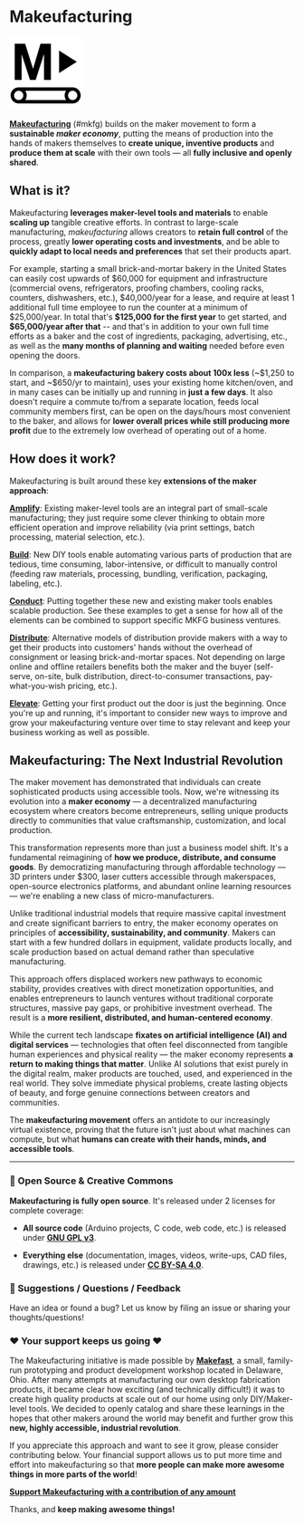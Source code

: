 # Makeufacturing

<img src="./_about/mkfg_logo.png" alt="mkfg_logo" width="128" height="128" style="max-height: 128px;" /> 

**[Makeufacturing](https://mkfg.org)** (#mkfg) builds on the maker movement to form a **sustainable *maker economy***, putting the means of production into the hands of makers themselves to **create unique, inventive products** and **produce them at scale** with their own tools &mdash; all **fully inclusive and openly shared**.



## What is it?

Makeufacturing **leverages maker-level tools and materials** to enable **scaling up** tangible creative efforts. In contrast to large-scale manufacturing, *makeufacturing* allows creators to **retain full control** of the process, greatly **lower operating costs and investments**, and be able to **quickly adapt to local needs and preferences** that set their products apart.

For example, starting a small brick-and-mortar bakery in the United States can easily cost upwards of \$60,000 for equipment and infrastructure (commercial ovens, refrigerators, proofing chambers, cooling racks, counters, dishwashers, etc.), \$40,000/year for a lease, and require at least 1 additional full time employee to run the counter at a minimum of \$25,000/year. In total that's **\$125,000 for the first year** to get started, and **\$65,000/year after that** -- and that's in addition to your own full time efforts as a baker and the cost of ingredients, packaging, advertising, etc., as well as the **many months of planning and waiting** needed before even opening the doors.

In comparison, a **makeufacturing bakery costs about 100x less** (~\$1,250 to start, and ~\$650/yr to maintain), uses your existing home kitchen/oven, and in many cases can be initially up and running in **just a few days**. It also doesn't require a commute to/from a separate location, feeds local community members first, can be open on the days/hours most convenient to the baker, and allows for **lower overall prices while still producing more profit** due to the extremely low overhead of operating out of a home.



## How does it work?

Makeufacturing is built around these key **extensions of the maker approach**:

**[Amplify](./Amplify_ExtendingMakerTools/)**: Existing maker-level tools are an integral part of small-scale manufacturing; they just require some clever thinking to obtain more efficient operation and improve reliability (via print settings, batch processing, material selection, etc.).

**[Build](./Build_ConstructingNewMakerTools/)**: New DIY tools enable automating various parts of production that are tedious, time consuming, labor-intensive, or difficult to manually control (feeding raw materials, processing, bundling, verification, packaging, labeling, etc.).

**[Conduct](./Conduct_MKFGSystemExamples/)**: Putting together these new and existing maker tools enables scalable production. See these examples to get a sense for how all of the elements can be combined to support specific MKFG business ventures.

**[Distribute](./Distribute_HowWhenWhereToEarn/)**: Alternative models of distribution provide makers with a way to get their products into customers' hands without the overhead of consignment or leasing brick-and-mortar spaces. Not depending on large online and offline retailers benefits both the maker and the buyer (self-serve, on-site, bulk distribution, direct-to-consumer transactions, pay-what-you-wish pricing, etc.).

**[Elevate](./Elevate_WaysToImproveAndGrow/)**: Getting your first product out the door is just the beginning. Once you're up and running, it's important to consider new ways to improve and grow your makeufacturing venture over time to stay relevant and keep your business working as well as possible.



## Makeufacturing: The Next Industrial Revolution

The maker movement has demonstrated that individuals can create sophisticated products using accessible tools. Now, we're witnessing its evolution into a **maker economy** — a decentralized manufacturing ecosystem where creators become entrepreneurs, selling unique products directly to communities that value craftsmanship, customization, and local production.

This transformation represents more than just a business model shift. It's a fundamental reimagining of **how we produce, distribute, and consume goods**. By democratizing manufacturing through affordable technology — 3D printers under $300, laser cutters accessible through makerspaces, open-source electronics platforms, and abundant online learning resources — we're enabling a new class of micro-manufacturers.

Unlike traditional industrial models that require massive capital investment and create significant barriers to entry, the maker economy operates on principles of **accessibility, sustainability, and community**. Makers can start with a few hundred dollars in equipment, validate products locally, and scale production based on actual demand rather than speculative manufacturing.

This approach offers displaced workers new pathways to economic stability, provides creatives with direct monetization opportunities, and enables entrepreneurs to launch ventures without traditional corporate structures, massive pay gaps, or prohibitive investment overhead. The result is a **more resilient, distributed, and human-centered economy**.

While the current tech landscape **fixates on artificial intelligence (AI) and digital services** — technologies that often feel disconnected from tangible human experiences and physical reality — the maker economy represents **a return to making things that matter**. Unlike AI solutions that exist purely in the digital realm, maker products are touched, used, and experienced in the real world. They solve immediate physical problems, create lasting objects of beauty, and forge genuine connections between creators and communities.

The **makeufacturing movement** offers an antidote to our increasingly virtual existence, proving that the future isn't just about what machines can compute, but what **humans can create with their hands, minds, and accessible tools**.



---



### :open_book: Open Source & Creative Commons

**Makeufacturing is fully open source**. It's released under 2 licenses for complete coverage:

* **All source code** (Arduino projects, C code, web code, etc.) is released under **[GNU GPL v3](https://www.gnu.org/licenses/gpl-3.0.en.html)**.

* **Everything else** (documentation, images, videos, write-ups, CAD files, drawings, etc.) is released under **[CC BY-SA 4.0](https://creativecommons.org/licenses/by-sa/4.0/)**.



### :speech_balloon: Suggestions / Questions / Feedback

Have an idea or found a bug? Let us know by filing an issue or sharing your thoughts/questions! 



### :heart: Your support keeps us going :heart:

The Makeufacturing initiative is made possible by **[Makefast](https://makefastworkshop.com)**, a small, family-run prototyping and product development workshop located in Delaware, Ohio. After many attempts at manufacturing our own desktop fabrication products, it became clear how exciting (and technically difficult!) it was to create high quality products at scale out of our home using only DIY/Maker-level tools. We decided to openly catalog and share these learnings in the hopes that other makers around the world may benefit and further grow this **new, highly accessible, industrial revolution**.

If you appreciate this approach and want to see it grow, please consider contributing below. Your financial support allows us to put more time and effort into makeufacturing so that **more people can make more awesome things in more parts of the world**!

**[Support Makeufacturing with a contribution of any amount](https://buy.stripe.com/5kQfZi9WNeac3ba6trcQU02)**

Thanks, and **keep making awesome things!**